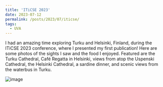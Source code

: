 ```yaml
---
title: 'ITiCSE 2023'
date: 2023-07-12
permalink: /posts/2023/07/iticse/
tags:
  - UVA
---
```


I had an amazing time exploring Turku and Helsinki, Finland, during the ITiCSE 2023 conference, where I presented my first publication! Here are some photos of the sights I saw and the food I enjoyed. Featured are the Turku Cathedral, Café Regatta in Helsinki, views from atop the Uspenski Cathedral, the Helsinki Cathedral, a sardine dinner, and scenic views from the waterbus in Turku.

![image](page_imgs/iticse.png)


